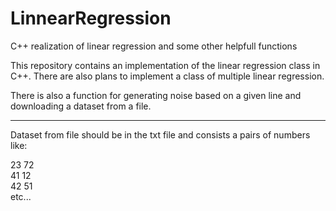 # LinnearRegression
C++ realization of linear regression and some other helpfull functions

This repository contains an implementation of the linear regression class in C++. There are also plans to implement a class of multiple linear regression.

There is also a function for generating noise based on a given line and downloading a dataset from a file.

***

Dataset from file should be in the txt file and consists a pairs of numbers like:

23 72 <br>
41 12 <br>
42 51 <br>
etc...
